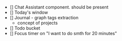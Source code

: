 - [] Chat Assistant component.
    should be present 
- [] Today's window
- [] Journal - graph tags extraction
    - concept of projects
- [] Todo bucket
- [] Focus timer on "I want to do smth for 20 minutes"